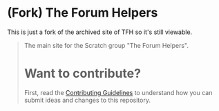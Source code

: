 # (Fork) The Forum Helpers

This is just a fork of the archived site of TFH so it's still viewable.

> The main site for the Scratch group "The Forum Helpers".
>
> # Want to contribute?
>
> First, read the [Contributing Guidelines](CONTRIBUTING.md) to understand how you can submit ideas and changes to this repository.
